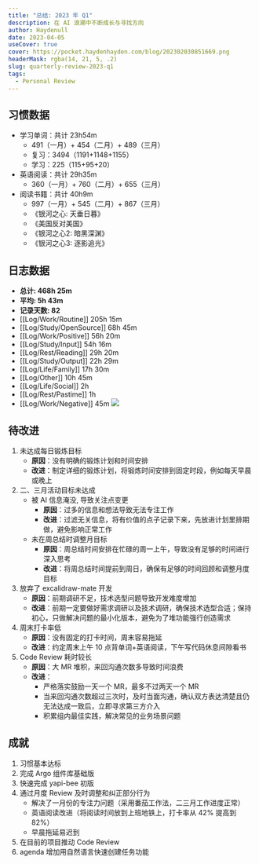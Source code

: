 ```yaml
---
title: "总结: 2023 年 Q1"
description: 在 AI 浪潮中不断成长与寻找方向
author: Haydenull
date: 2023-04-05
useCover: true
cover: https://pocket.haydenhayden.com/blog/202302030851669.png
headerMask: rgba(14, 21, 5, .2)
slug: quarterly-review-2023-q1
tags:
  - Personal Review
---
```


## 习惯数据

- 学习单词：共计 23h54m
  - 491（一月）+ 454（二月）+ 489（三月）
  - 复习：3494（1191+1148+1155）
  - 学习：225（115+95+20）
- 英语阅读：共计 29h35m
  - 360（一月）+ 760（二月）+ 655（三月）
- 阅读书籍：共计 40h9m
  - 997（一月）+ 545（二月）+ 867（三月）
  - 《银河之心: 天垂日暮》
  - 《美国反对美国》
  - 《银河之心2: 暗黑深渊》
  - 《银河之心3: 逐影追光》

## 日志数据

- **总计: 468h 25m**
- **平均: 5h 43m**
- **记录天数: 82**
- [[Log/Work/Routine]] 205h 15m
- [[Log/Study/OpenSource]] 68h 45m
- [[Log/Work/Positive]] 56h 20m
- [[Log/Study/Input]] 54h 16m
- [[Log/Rest/Reading]] 29h 20m
- [[Log/Study/Output]] 22h 29m
- [[Log/Life/Family]] 17h 30m
- [[Log/Other]] 10h 45m
- [[Log/Life/Social]] 2h
- [[Log/Rest/Pastime]] 1h
- [[Log/Work/Negative]] 45m
  ![](https://pocket.haydenhayden.com/blog/202304051815974.png)

## 待改进

1. 未达成每日锻炼目标
   - **原因**：没有明确的锻炼计划和时间安排
   - **改进**：制定详细的锻炼计划，将锻炼时间安排到固定时段，例如每天早晨或晚上
2. 二、三月活动目标未达成
   - 被 AI 信息淹没, 导致关注点变更
     - **原因**：过多的信息和想法导致无法专注工作
     - **改进**：过滤无关信息，将有价值的点子记录下来，先放进计划里排期做，避免影响正常工作
   - 未在周总结时调整月目标
     - **原因**：周总结时间安排在忙碌的周一上午，导致没有足够的时间进行深入思考
     - **改进**：将周总结时间提前到周日，确保有足够的时间回顾和调整月度目标
3. 放弃了 excalidraw-mate 开发
   - **原因**：前期调研不足，技术选型问题导致开发难度增加
   - **改进**：前期一定要做好需求调研以及技术调研，确保技术选型合适；保持初心，只做解决问题的最小化版本，避免为了堆功能强行创造需求
4. 周末打卡率低
   - **原因**：没有固定的打卡时间，周末容易拖延
   - **改进**：约定周末上午 10 点背单词+英语阅读，下午写代码休息间隙看书
5. Code Review 耗时较长
   - **原因**：大 MR 堆积，来回沟通次数多导致时间浪费
   - **改进**：
     - 严格落实鼓励一天一个 MR，最多不过两天一个 MR
     - 当来回沟通次数超过三次时，及时当面沟通，确认双方表达清楚且仍无法达成一致后，立即寻求第三方介入
     - 积累组内最佳实践，解决常见的业务场景问题

## 成就

1. 习惯基本达标
1. 完成 Argo 组件库基础版
1. 快速完成 yapi-bee 初版
1. 通过月度 Review 及时调整和纠正部分行为
   - 解决了一月份的专注力问题（采用番茄工作法，二三月工作进度正常）
   - 英语阅读改进（将阅读时间放到上班地铁上，打卡率从 42% 提高到 82%）
   - 早晨拖延易迟到
1. 在目前的项目推动 Code Review
1. agenda 增加用自然语言快速创建任务功能
